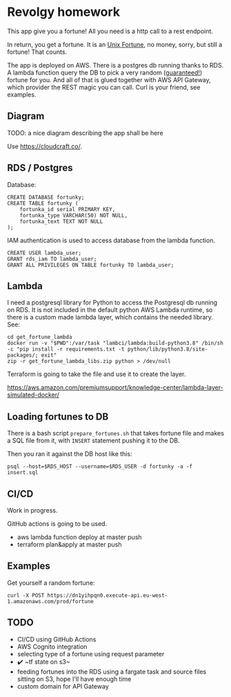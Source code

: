 # Revolgy homework

This app give you a fortune! All you need is a http call to a rest endpoint.

In return, you get a fortune. It is an [Unix Fortune](https://en.wikipedia.org/wiki/Fortune_(Unix)), no money, sorry, but still a fortune! That counts.

The app is deployed on AWS. There is a postgres db running thanks to RDS. A lambda function query the DB to pick a very random ([guaranteed!](https://xkcd.com/221/)) fortune for you.
And all of that is glued together with AWS API Gateway, which provider the REST magic you can call. Curl is your friend, see examples.

## Diagram

TODO: a nice diagram describing the app shall be here

Use https://cloudcraft.co/.

## RDS / Postgres

Database:

```
CREATE DATABASE fortunky;
CREATE TABLE fortunky (
    fortunka_id serial PRIMARY KEY,
    fortunka_type VARCHAR(50) NOT NULL,
    fortunka_text TEXT NOT NULL
);
```

IAM authentication is used to access database from the lambda function.

```
CREATE USER lambda_user;
GRANT rds_iam TO lambda_user;
GRANT ALL PRIVILEGES ON TABLE fortunky TO lambda_user;
```

## Lambda

I need a postgresql library for Python to access the Postgresql db running on RDS. It is not included in the default python AWS Lambda runtime,
so there is a custom made lambda layer, which contains the needed library. See:

```
cd get_fortune_lambda
docker run -v "$PWD":/var/task "lambci/lambda:build-python3.8" /bin/sh -c "pip install -r requirements.txt -t python/lib/python3.8/site-packages/; exit"
zip -r get_fortune_lambda_libs.zip python > /dev/null
```

Terraform is going to take the file and use it to create the layer.

https://aws.amazon.com/premiumsupport/knowledge-center/lambda-layer-simulated-docker/

## Loading fortunes to DB

There is a bash script `prepare_fortunes.sh` that takes fortune file and makes a SQL file from it, with `INSERT` statement pushing it to the DB.

Then you ran it against the DB host like this:

```
psql --host=$RDS_HOST --username=$RDS_USER -d fortunky -a -f insert.sql
```

## CI/CD

Work in progress.

GitHub actions is going to be used.

- aws lambda function deploy at master push
- terraform plan&apply at master push

## Examples

Get yourself a random fortune:

```
curl -X POST https://dn1yihpqn0.execute-api.eu-west-1.amazonaws.com/prod/fortune
```


## TODO

- CI/CD using GitHub Actions
- AWS Cognito integration
- selecting type of a fortune using request parameter
- :heavy_check_mark: ~tf state on s3~
- feeding fortunes into the RDS using a fargate task and source files sitting on S3, hope I'll have enough time
- custom domain for API Gateway
